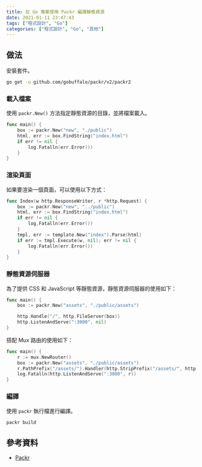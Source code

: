 ```yaml
---
title: 在 Go 專案使用 Packr 編譯靜態資源
date: 2021-01-11 23:47:43
tags: ["程式設計", "Go"]
categories: ["程式設計", "Go", "其他"]
---
```


## 做法

安裝套件。

```BASH
go get -u github.com/gobuffalo/packr/v2/packr2
```

### 載入檔案

使用 `packr.New()` 方法指定靜態資源的目錄，並將檔案載入。

```GO
func main() {
	box := packr.New("new", "./public")
	html, err := box.FindString("index.html")
	if err != nil {
		log.Fatalln(err.Error())
	}
}
```

### 渲染頁面

如果要渲染一個頁面，可以使用以下方式：

```GO
func Index(w http.ResponseWriter, r *http.Request) {
	box := packr.New("new", "../public")
	html, err := box.FindString("index.html")
	if err != nil {
		log.Fatalln(err.Error())
	}
	tmpl, err := template.New("index").Parse(html)
	if err := tmpl.Execute(w, nil); err != nil {
		log.Fatalln(err.Error())
	}
}
```

### 靜態資源伺服器

為了提供 CSS 和 JavaScript 等靜態資源，靜態資源伺服器的使用如下：

```GO
func main() {
	box := packr.New("assets", "./public/assets")

	http.Handle("/", http.FileServer(box))
	http.ListenAndServe(":3000", nil)
}
```

搭配 Mux 路由的使用如下：

```GO
func main() {
	r := mux.NewRouter()
	box := packr.New("assets", "./public/assets")
	r.PathPrefix("/assets/").Handler(http.StripPrefix("/assets/", http.FileServer(box)))
	log.Fatalln(http.ListenAndServe(":3000", r))
}
```

### 編譯

使用 `packr` 執行檔進行編譯。

```BASH
packr build
```

## 參考資料

- [Packr](https://github.com/gobuffalo/packr/tree/master/v2)
